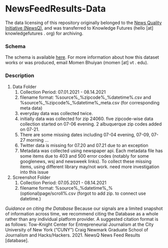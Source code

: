 # NewsFeedResults-Data
The data licensing of this repository originally belonged to the <a href="https://newsq.net/">News Quality Initiative (NewsQ)</a>, and was transferred to Knowledge Futures (hello [at] knowledgefutures . org) for archiving.

### Schema
The schema is available <a href="https://docs.google.com/document/d/1_5VaOiFLzhM5Qu2ccWoX5BGkoeo50eQ2hUs5R2WXGvo"> here</a>. For more information about how this dataset works or was produced, email Momen Bhuiyan (momen [at] vt . edu). 

### Description
1. Data Folder
    1. Collection Period: 07.01.2021 - 08.14.2021
    1. filename format: %source%\_%zipcode%\_%datetime%.csv and %source%\_%zipcode%\_%datetime%_meta.csv (for corresponding meta data)
    2. everyday data was collected twice.
    4. initially data was collected for zip 24060. five zipcode-wise data collection started on 07-06 evening. 2 albuquerque zip codes added on 07-21.
    5. There are some missing dates including  07-04 evening, 07-09, 07-27 morning ...
    6. Twitter data is missing for 07.20 and 07.21 due to an exception
    7. Metadata was collected using newspaper api. Each metadata file has some items due to 403 and 500 error codes (notably for some googlenews, wsj and newsweek links). To collect these missing items, using different library may/not work. need more investigation into this issue
2. Screenshot Folder
    1. Collection Period: 07.05.2021 - 08.14.2021
    2. filename format: %source%\_%datetime%\_%(optional)page/scroll%.csv (forgot to add zip. to connect use datetime.)


_Guidance on citing the Database_
Because our signals are a limited snapshot of information across time, we recommend citing the Database as a whole rather than any individual platform provider.  A suggested citation format is as follows:
Tow-Knight Center for Entrepreneurial Journalism at the City University of New York (“CUNY”) Craig Newmark Graduate School of Journalism and Hacks/Hackers. 2021. NewsQ News Feed Results [database]. 

